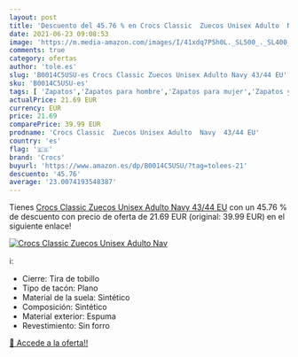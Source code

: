 ```yaml
---
layout: post
title: 'Descuento del 45.76 % en Crocs Classic  Zuecos Unisex Adulto  Nav'
date: 2021-06-23 09:08:53
image: 'https://m.media-amazon.com/images/I/41xdq7P5h0L._SL500_._SL400_.jpg'
comments: true
category: ofertas
author: 'tole.es'
slug: 'B0014C5USU-es Crocs Classic Zuecos Unisex Adulto Navy 43/44 EU'
sku: 'B0014C5USU-es'
tags: [ 'Zapatos','Zapatos para hombre','Zapatos para mujer','Zapatos y complementos','Zuecos de mujer','Zuecos y mules de mujer','Zuecos y mules para hombre','crocs','zuecos', ]
actualPrice: 21.69 EUR
currency: EUR
price: 21.69
comparePrice: 39.99 EUR
prodname: 'Crocs Classic  Zuecos Unisex Adulto  Navy  43/44 EU'
country: 'es'
flag: '🇪🇸'
brand: 'Crocs'
buyurl: 'https://www.amazon.es/dp/B0014C5USU/?tag=tolees-21'
descuento: '45.76'
average: '23.0074193548387'
---
```


Tienes [Crocs Classic  Zuecos Unisex Adulto  Navy  43/44 EU](https://www.amazon.es/dp/B0014C5USU/?tag=tolees-21) con un 45.76 % de descuento con precio de oferta de 21.69 EUR (original: 39.99 EUR) en el siguiente enlace!

[![Crocs Classic  Zuecos Unisex Adulto  Nav](https://m.media-amazon.com/images/I/41xdq7P5h0L._SL500_._SL400_.jpg)](https://www.amazon.es/dp/B0014C5USU/?tag=tolees-21)

ℹ️:

- Cierre: Tira de tobillo
- Tipo de tacón: Plano
- Material de la suela: Sintético
- Composición: Sintético
- Material exterior: Espuma
- Revestimiento: Sin forro

[🛒 Accede a la oferta!!](https://www.amazon.es/dp/B0014C5USU/?tag=tolees-21)

